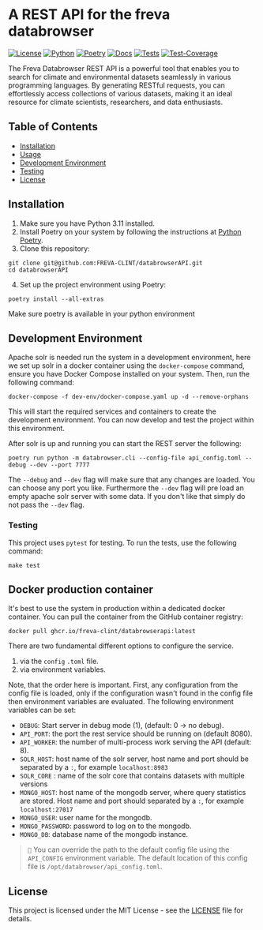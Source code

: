 # A REST API for the freva databrowser

[![License](https://img.shields.io/badge/License-BSD-purple.svg)](LICENSE)
[![Python](https://img.shields.io/badge/python-3.11-purple.svg)](https://www.python.org/downloads/release/python-311/)
[![Poetry](https://img.shields.io/badge/poetry-1.5.1-purple)](https://python-poetry.org/)
[![Docs](https://img.shields.io/badge/API-Doc-green.svg)](https://freva-clint.github.io/databrowserAPI)
[![Tests](https://github.com/FREVA-CLINT/databrowserAPI/actions/workflows/ci_job.yml/badge.svg)](https://github.com/FREVA-CLINT/databrowserAPI/actions)
[![Test-Coverage](https://codecov.io/github/FREVA-CLINT/databrowserAPI/branch/init/graph/badge.svg?token=dGhXxh7uP3)](https://codecov.io/github/FREVA-CLINT/databrowserAPI)

The Freva Databrowser REST API is a powerful tool that enables you to search
for climate and environmental datasets seamlessly in various programming
languages. By generating RESTful requests, you can effortlessly access
collections of various datasets, making it an ideal resource for climate
scientists, researchers, and data enthusiasts.

## Table of Contents

- [Installation](#installation)
- [Usage](#usage)
- [Development Environment](#development-environment)
- [Testing](#testing)
- [License](#license)

## Installation

1. Make sure you have Python 3.11 installed.
2. Install Poetry on your system by following the instructions at [Python Poetry](https://python-poetry.org/).
3. Clone this repository:

```console
git clone git@github.com:FREVA-CLINT/databrowserAPI.git
cd databrowserAPI
```

4. Set up the project environment using Poetry:

```console
poetry install --all-extras
```

Make sure poetry is available in your python environment

## Development Environment
Apache solr is needed run the system in a development environment, here we
set up solr in a docker container using the `docker-compose` command, ensure
you have Docker Compose installed on your system.
Then, run the following command:

```console
docker-compose -f dev-env/docker-compose.yaml up -d --remove-orphans
```
This will start the required services and containers to create the development
environment. You can now develop and test the project within this environment.

After solr is up and running you can start the REST server the following:

```console
poetry run python -m databrowser.cli --config-file api_config.toml --debug --dev --port 7777
```

The ``--debug`` and ``--dev`` flag will make sure that any changes are loaded.
You can choose any port you like. Furthermore the ``--dev`` flag will pre
load an empty apache solr server with some data. If you don't like that
simply do not pass the ``--dev`` flag.

### Testing

This project uses `pytest` for testing. To run the tests, use the following
command:

```console
make test
```
## Docker production container
It's best to use the system in production within a dedicated docker container.
You can pull the container from the GitHub container registry:

```console
docker pull ghcr.io/freva-clint/databrowserapi:latest
```

There are two fundamental different options to configure the service.

1. via the `config` ``.toml`` file.
2. via environment variables.

Note, that the order here is important. First, any configuration from the
config file is loaded, only if the configuration wasn't found in the config
file then environment variables are evaluated. The following environment
variables can be set:

- ``DEBUG``: Start server in debug mode (1), (default: 0 -> no debug).
- ``API_PORT``: the port the rest service should be running on (default 8080).
- ``API_WORKER``: the number of multi-process work serving the API (default: 8).
- ``SOLR_HOST``: host name of the solr server, host name and port should be
                 separated by a ``:``, for example ``localhost:8983``
- ``SOLR_CORE`` : name of the solr core that contains datasets with multiple
                  versions
- ``MONGO_HOST``: host name of the mongodb server, where query statistics are
                 stored. Host name and port should separated by a ``:``, for
                 example ``localhost:27017``
- ``MONGO_USER``: user name for the mongodb.
- ``MONGO_PASSWORD``: password to log on to the mongodb.
- ``MONGO_DB``: database name of the mongodb instance.

> ``📝`` You can override the path to the default config file using the ``API_CONFIG``
         environment variable. The default location of this config file is
         ``/opt/databrowser/api_config.toml``.

## License

This project is licensed under the MIT License - see the [LICENSE](LICENSE) file for details.
